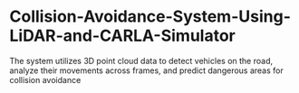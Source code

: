 # Collision-Avoidance-System-Using-LiDAR-and-CARLA-Simulator
The system utilizes 3D point cloud data to detect vehicles on the road, analyze their movements across frames, and predict dangerous areas for collision avoidance
